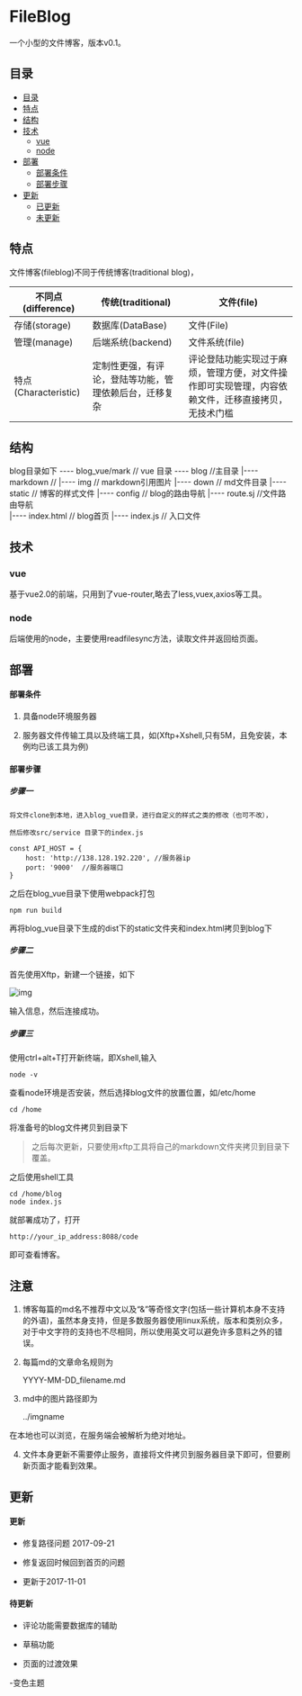 # FileBlog

一个小型的文件博客，版本v0.1。

## 目录

- [目录](#目录)
- [特点](#特点)
- [结构](#结构)
- [技术](#技术)
  + [vue](#vue)
  + [node](#node)
- [部署](#部署)
  + [部署条件](#部署条件)
  + [部署步骤](#部署步骤)
- [更新](#更新)  
  + [已更新](#已更新)
  + [未更新](#未更新)

## 特点

文件博客(fileblog)不同于传统博客(traditional blog)，


不同点(difference) |传统(traditional) | 文件(file)
---|---|---
存储(storage) | 数据库(DataBase) | 文件(File)
管理(manage) | 后端系统(backend) | 文件系统(file)
特点(Characteristic) | 定制性更强，有评论，登陆等功能，管理依赖后台，迁移复杂 | 评论登陆功能实现过于麻烦，管理方便，对文件操作即可实现管理，内容依赖文件，迁移直接拷贝，无技术门槛

## 结构

blog目录如下
    ---- blog_vue/mark // vue 目录
    ---- blog //主目录
      |---- markdown //
         |---- img // markdown引用图片
         |---- down // md文件目录
      |---- static // 博客的样式文件
      |---- config // blog的路由导航
        |---- route.sj //文件路由导航  
      |---- index.html // blog首页
      |---- index.js // 入口文件



## 技术

### vue

基于vue2.0的前端，只用到了vue-router,略去了less,vuex,axios等工具。

### node

后端使用的node，主要使用readfilesync方法，读取文件并返回给页面。

## 部署

#### 部署条件

1. 具备node环境服务器

2. 服务器文件传输工具以及终端工具，如(Xftp+Xshell,只有5M，且免安装，本例均已该工具为例)

#### 部署步骤


##### 步骤一

    将文件clone到本地，进入blog_vue目录，进行自定义的样式之类的修改（也可不改），

    然后修改src/service 目录下的index.js

    const API_HOST = {
        host: 'http://138.128.192.220', //服务器ip
        port: '9000'  //服务器端口
    } 

之后在blog_vue目录下使用webpack打包

    npm run build

再将blog_vue目录下生成的dist下的static文件夹和index.html拷贝到blog下

##### 步骤二
首先使用Xftp，新建一个链接，如下

![img](../img/20170919.png)

输入信息，然后连接成功。

##### 步骤三
使用ctrl+alt+T打开新终端，即Xshell,输入

    node -v

查看node环境是否安装，然后选择blog文件的放置位置，如/etc/home

    cd /home

将准备号的blog文件拷贝到目录下

>之后每次更新，只要使用xftp工具将自己的markdown文件夹拷贝到目录下覆盖。

之后使用shell工具

    cd /home/blog
    node index.js

就部署成功了，打开

    http://your_ip_address:8088/code
    
即可查看博客。

## 注意

1. 博客每篇的md名不推荐中文以及“&”等奇怪文字(包括一些计算机本身不支持的外语)，虽然本身支持，但是多数服务器使用linux系统，版本和类别众多，对于中文字符的支持也不尽相同，所以使用英文可以避免许多意料之外的错误。

2. 每篇md的文章命名规则为

    YYYY-MM-DD_filename.md

3. md中的图片路径即为
    
    ../imgname

在本地也可以浏览，在服务端会被解析为绝对地址。

4. 文件本身更新不需要停止服务，直接将文件拷贝到服务器目录下即可，但要刷新页面才能看到效果。

## 更新

#### 更新

- 修复路径问题 2017-09-21

- 修复返回时候回到首页的问题

- 更新于2017-11-01

#### 待更新

- 评论功能需要数据库的辅助

- 草稿功能

- 页面的过渡效果

-变色主题




